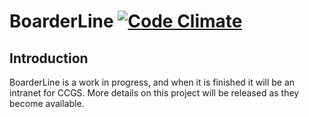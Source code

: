 BoarderLine [![Code Climate](https://codeclimate.com/github/davblayn/boarderline.png)](https://codeclimate.com/github/davblayn/boarderline)
===========

Introduction
------------
BoarderLine is a work in progress, and when it is finished it will be an intranet for CCGS. More details on this project will be released as they become available.
